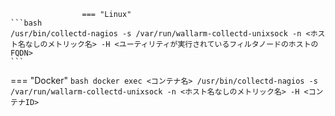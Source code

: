 					=== "Linux"
    ```bash
    /usr/bin/collectd-nagios -s /var/run/wallarm-collectd-unixsock -n <ホスト名なしのメトリック名> -H <ユーティリティが実行されているフィルタノードのホストのFQDN>
    ```
=== "Docker"
    ```bash
    docker exec <コンテナ名> /usr/bin/collectd-nagios -s /var/run/wallarm-collectd-unixsock -n <ホスト名なしのメトリック名> -H <コンテナID>
    ```